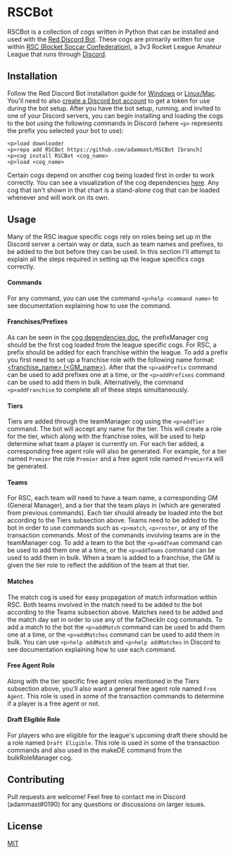# RSCBot

RSCBot is a collection of cogs written in Python that can be installed and used with the [Red Discord Bot](https://docs.discord.red/en/stable/index.html). These cogs are primarily written for use within [RSC (Rocket Soccar Confederation)](https://www.rocketsoccarconfederation.com/), a 3v3 Rocket League Amateur League that runs through [Discord](https://discord.gg/Q6RkvYm).

## Installation

Follow the Red Discord Bot installation guide for [Windows](https://docs.discord.red/en/stable/install_windows.html) or [Linux/Mac](https://docs.discord.red/en/stable/install_linux_mac.html). You'll need to also [create a Discord bot account](https://discordpy.readthedocs.io/en/latest/discord.html) to get a token for use during the bot setup. After you have the bot setup, running, and invited to one of your Discord servers, you can begin installing and loading the cogs to the bot using the following commands in Discord (where `<p>` represents the prefix you selected your bot to use):

```
<p>load downloader
<p>repo add RSCBot https://github.com/adammast/RSCBot [branch]
<p>cog install RSCBot <cog_name>
<p>load <cog_name>
```

Certain cogs depend on another cog being loaded first in order to work correctly. You can see a visualization of the cog dependencies [here](https://docs.google.com/drawings/d/1Ys3Ne_66uTECXY47WTLPr3LlWi_XL8rUGf2S90jY7Nk/edit?usp=sharing). Any cog that isn't shown in that chart is a stand-alone cog that can be loaded whenever and will work on its own.

## Usage

Many of the RSC league specific cogs rely on roles being set up in the Discord server a certain way or data, such as team names and prefixes, to be added to the bot before they can be used. In this section I'll attempt to explain all the steps required in setting up the league specifics cogs correctly.

#### Commands

For any command, you can use the command `<p>help <command name>` to see documentation explaining how to use the command.

#### Franchises/Prefixes

As can be seen in the [cog dependencies doc](https://docs.google.com/drawings/d/1Ys3Ne_66uTECXY47WTLPr3LlWi_XL8rUGf2S90jY7Nk/edit?usp=sharing), the prefixManager cog should be the first cog loaded from the league specific cogs. For RSC, a prefix should be added for each franchise within the league. To add a prefix you first need to set up a franchise role with the following name format: [<franchise_name> (<GM_name>)](https://media.discordapp.net/attachments/679698891129880580/707975741505273938/Capture.PNG). After that the `<p>addPrefix` command can be used to add prefixes one at a time, or the `<p>addPrefixes` command can be used to add them in bulk. Alternatively, the command `<p>addFranchise` to complete all of these steps simultaneously.

#### Tiers

Tiers are added through the teamManager cog using the `<p>addTier` command. The bot will accept any name for the tier. This will create a role for the tier, which along with the franchise roles, will be used to help determine what team a player is currently on. For each tier added, a corresponding free agent role will also be generated. For example, for a tier named `Premier` the role `Premier` and a free agent role named `PremierFA` will be generated.

#### Teams

For RSC, each team will need to have a team name, a corresponding GM (General Manager), and a tier that the team plays in (which are generated from previous commands). Each tier should already be loaded into the bot according to the Tiers subsection above. Teams need to be added to the bot in order to use commands such as `<p>match`, `<p>roster`, or any of the transaction commands. Most of the commands involving teams are in the teamManager cog. To add a team to the bot the `<p>addTeam` command can be used to add them one at a time, or the `<p>addTeams` command can be used to add them in bulk. When a team is added to a franchise, the GM is given the tier role to reflect the addition of the team at that tier.

#### Matches

The match cog is used for easy propagation of match information within RSC. Both teams involved in the match need to be added to the bot according to the Teams subsection above. Matches need to be added and the match day set in order to use any of the faCheckIn cog commands. To add a match to the bot the `<p>addMatch` command can be used to add them one at a time, or the `<p>addMatches` command can be used to add them in bulk. You can use `<p>help addMatch` and `<p>help addMatches` in Discord to see documentation explaining how to use each command.

#### Free Agent Role

Along with the tier specific free agent roles mentioned in the Tiers subsection above, you'll also want a general free agent role named `Free Agent`. This role is used in some of the transaction commands to determine if a player is a free agent or not.

#### Draft Eligible Role

For players who are eligible for the league's upcoming draft there should be a role named `Draft Eligible`. This role is used in some of the transaction commands and also used in the makeDE command from the bulkRoleManager cog.

## Contributing

Pull requests are welcome! Feel free to contact me in Discord (adammast#0190) for any questions or discussions on larger issues.

## License

[MIT](https://choosealicense.com/licenses/mit/)

